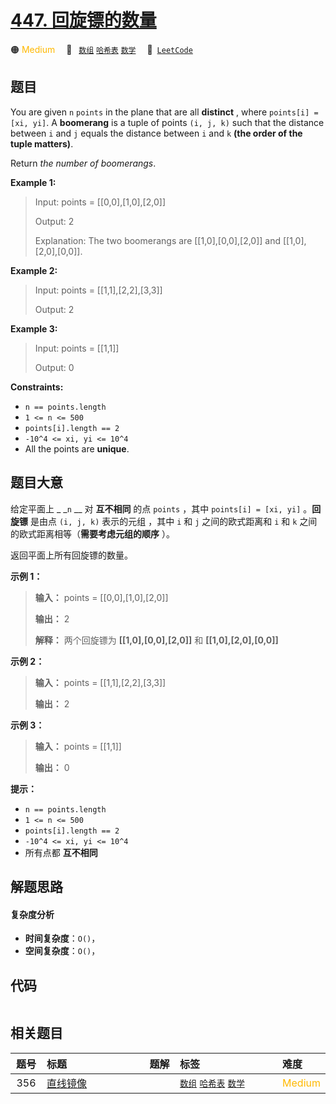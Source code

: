 # [447. 回旋镖的数量](https://leetcode.com/problems/number-of-boomerangs)

🟠 <font color=#ffb800>Medium</font>&emsp; 🔖&ensp; [`数组`](/leetcode/outline/tag/array.md) [`哈希表`](/leetcode/outline/tag/hash-table.md) [`数学`](/leetcode/outline/tag/math.md)&emsp; 🔗&ensp;[`LeetCode`](https://leetcode.com/problems/number-of-boomerangs)


## 题目

You are given `n` `points` in the plane that are all **distinct** , where
`points[i] = [xi, yi]`. A **boomerang** is a tuple of points `(i, j, k)` such
that the distance between `i` and `j` equals the distance between `i` and `k`
**(the order of the tuple matters)**.

Return _the number of boomerangs_.



**Example 1:**

> Input: points = [[0,0],[1,0],[2,0]]
> 
> Output: 2
> 
> Explanation: The two boomerangs are [[1,0],[0,0],[2,0]] and [[1,0],[2,0],[0,0]].

**Example 2:**

> Input: points = [[1,1],[2,2],[3,3]]
> 
> Output: 2

**Example 3:**

> Input: points = [[1,1]]
> 
> Output: 0

**Constraints:**

  * `n == points.length`
  * `1 <= n <= 500`
  * `points[i].length == 2`
  * `-10^4 <= xi, yi <= 10^4`
  * All the points are **unique**.


## 题目大意

给定平面上 _ _`n` __ 对 **互不相同** 的点 `points` ，其中 `points[i] = [xi, yi]` 。**回旋镖** 是由点
`(i, j, k)` 表示的元组 ，其中 `i` 和 `j` 之间的欧式距离和 `i` 和 `k` 之间的欧式距离相等（**需要考虑元组的顺序** ）。

返回平面上所有回旋镖的数量。



**示例 1：**

> 
> 
> 
> 
> 
> **输入：** points = [[0,0],[1,0],[2,0]]
> 
> **输出：** 2
> 
> **解释：** 两个回旋镖为 **[[1,0],[0,0],[2,0]]** 和 **[[1,0],[2,0],[0,0]]**
> 
> 

**示例 2：**

> 
> 
> 
> 
> 
> **输入：** points = [[1,1],[2,2],[3,3]]
> 
> **输出：** 2
> 
> 

**示例 3：**

> 
> 
> 
> 
> 
> **输入：** points = [[1,1]]
> 
> **输出：** 0
> 
> 



**提示：**

  * `n == points.length`
  * `1 <= n <= 500`
  * `points[i].length == 2`
  * `-10^4 <= xi, yi <= 10^4`
  * 所有点都 **互不相同**


## 解题思路

#### 复杂度分析

- **时间复杂度**：`O()`，
- **空间复杂度**：`O()`，

## 代码

```javascript

```

## 相关题目

| 题号 | 标题 | 题解 | 标签 | 难度 |
| :------: | :------ | :------: | :------ | :------ |
| 356 | [直线镜像](https://leetcode.com/problems/line-reflection) |  |  [`数组`](/leetcode/outline/tag/array.md) [`哈希表`](/leetcode/outline/tag/hash-table.md) [`数学`](/leetcode/outline/tag/math.md) | <font color=#ffb800>Medium</font> |

<style>
.blue {
    background-color: #096dd9;
    padding: 0.25rem 0.5rem;
    margin: 0;
    font-size: 0.85em;
    border-radius: 3px;
    color: white;
    font-weight: 500;
}
table th:first-of-type { width: 10%; }
table th:nth-of-type(2) { width: 35%; }
table th:nth-of-type(3) { width: 10%; }
table th:nth-of-type(4) { width: 35%; }
table th:nth-of-type(5) { width: 10%; }
</style>
